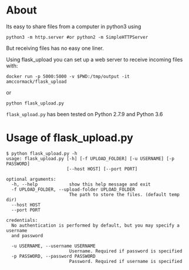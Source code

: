 # About

Its easy to share files from a computer in python3 using

```
python3 -m http.server #or python2 -m SimpleHTTPServer
```

But receiving files has no easy one liner.

Using flask_upload you can set up a web server to receive incoming files with:

```
docker run -p 5000:5000 -v $PWD:/tmp/output -it amccormack/flask_upload
```

or

```
python flask_upload.py
```

`flask_upload.py` has been tested on Python 2.7.9 and Python 3.6


# Usage of flask_upload.py

```
$ python flask_upload.py -h
usage: flask_upload.py [-h] [-f UPLOAD_FOLDER] [-u USERNAME] [-p PASSWORD]
                       [--host HOST] [--port PORT]

optional arguments:
  -h, --help            show this help message and exit
  -f UPLOAD_FOLDER, --upload-folder UPLOAD_FOLDER
                        The path to store the files. (default temp dir)
  --host HOST
  --port PORT

credentials:
  No authentication is performed by default, but you may specify a username
  and password

  -u USERNAME, --username USERNAME
                        Username. Required if password is specified
  -p PASSWORD, --password PASSWORD
                        Password. Required if username is specified

```
